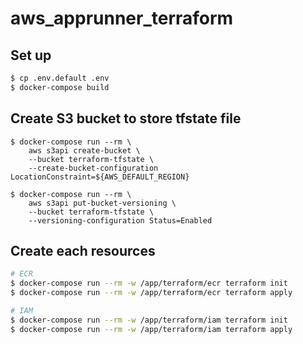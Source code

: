 # aws_apprunner_terraform

## Set up
```bash
$ cp .env.default .env
$ docker-compose build
```

## Create S3 bucket to store tfstate file
```
$ docker-compose run --rm \
    aws s3api create-bucket \
    --bucket terraform-tfstate \
    --create-bucket-configuration LocationConstraint=${AWS_DEFAULT_REGION}

$ docker-compose run --rm \
    aws s3api put-bucket-versioning \
    --bucket terraform-tfstate \
    --versioning-configuration Status=Enabled
```

## Create each resources
```bash
# ECR
$ docker-compose run --rm -w /app/terraform/ecr terraform init
$ docker-compose run --rm -w /app/terraform/ecr terraform apply

# IAM
$ docker-compose run --rm -w /app/terraform/iam terraform init
$ docker-compose run --rm -w /app/terraform/iam terraform apply
```
